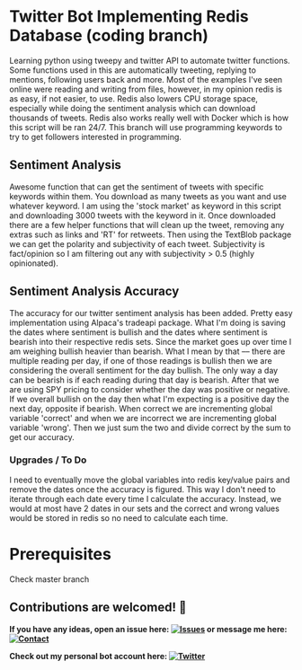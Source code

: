 # Twitter Bot Implementing Redis Database (coding branch)

Learning python using tweepy and twitter API to automate twitter functions. Some functions used in this are automatically tweeting, replying to mentions, following users back and more. Most of the examples I've seen online were reading and writing from files, however, in my opinion redis is as easy, if not easier, to use. Redis also lowers CPU storage space, especially while doing the sentiment analysis which can download thousands of tweets. Redis also works really well with Docker which is how this script will be ran 24/7. This branch will use programming keywords to try to get followers interested in programming.

## Sentiment Analysis

Awesome function that can get the sentiment of tweets with specific keywords within them. You download as many tweets as you want and use whatever keyword. I am using the 'stock market' as keyword in this script and downloading 3000 tweets with the keyword in it. Once downloaded there are a few helper functions that will clean up the tweet, removing any extras such as links and 'RT' for retweets. Then using the TextBlob package we can get the polarity and subjectivity of each tweet. Subjectivity is fact/opinion so I am filtering out any with subjectivity > 0.5 (highly opinionated).

## Sentiment Analysis Accuracy

The accuracy for our twitter sentiment analysis has been added. Pretty easy implementation using Alpaca's tradeapi package. What I'm doing is saving the dates where sentiment is bullish and the dates where sentiment is bearish into their respective redis sets. Since the market goes up over time I am weighing bullish heavier than bearish. What I mean by that –– there are multiple reading per day, if one of those readings is bullish then we are considering the overall sentiment for the day bullish. The only way a day can be bearish is if each reading during that day is bearish. After that we are using SPY pricing to consider whether the day was positive or negative. If we overall bullish on the day then what I'm expecting is a positive day the next day, opposite if bearish. When correct we are incrementing global variable 'correct' and when we are incorrect we are incrementing global variable 'wrong'. Then we just sum the two and divide correct by the sum to get our accuracy.

### Upgrades / To Do

I need to eventually move the global variables into redis key/value pairs and remove the dates once the accuracy is figured. This way I don't need to iterate through each date every time I calculate the accuracy. Instead, we would at most have 2 dates in our sets and the correct and wrong values would be stored in redis so no need to calculate each time.

# Prerequisites

Check master branch

## Contributions are welcomed! 💚

**If you have any ideas, open an issue here: [![Issues][1.4]][1] or message me here: [![Contact][1.4]][2]**

**Check out my personal bot account here: [![Twitter][1.2]][3]**

<!-- link to issues page and messaging page -->

[1]: https://github.com/abspen1/twitter-bot/issues
[2]: https://austinspencer.works/about/contact/

<!-- links to your social media accounts -->

[3]: https://twitter.com/interntendie

<!-- icons without padding -->

[1.2]: http://i.imgur.com/wWzX9uB.png "twitter icon without padding"
[1.4]: https://i.imgur.com/2SqWbO1.png "mail icon without padding"
